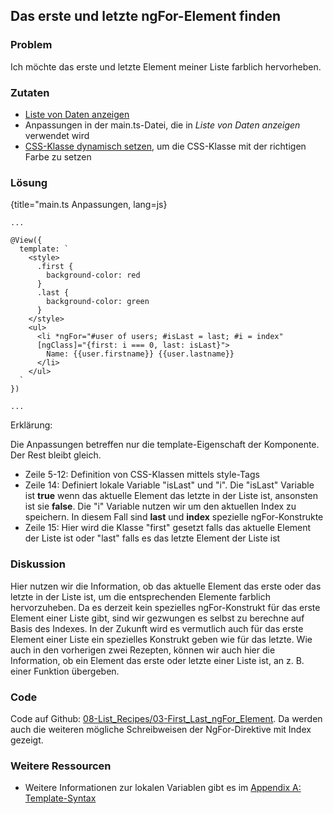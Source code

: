 ## Das erste und letzte ngFor-Element finden

### Problem

Ich möchte das erste und letzte Element meiner Liste farblich hervorheben.

### Zutaten
* [Liste von Daten anzeigen](#c03-data-list)
* Anpassungen in der main.ts-Datei, die in _Liste von Daten anzeigen_ verwendet wird
* [CSS-Klasse dynamisch setzen](#c03-dynamic-classes), um die CSS-Klasse mit der richtigen Farbe zu setzen

### Lösung

{title="main.ts Anpassungen, lang=js}
```
...

@View({
  template: `
    <style>
      .first {
        background-color: red
      }
      .last {
        background-color: green
      }
    </style>
    <ul>
      <li *ngFor="#user of users; #isLast = last; #i = index"
      [ngClass]="{first: i === 0, last: isLast}">
        Name: {{user.firstname}} {{user.lastname}}
      </li>
    </ul>
  `
})

...
```

Erklärung:

Die Anpassungen betreffen nur die template-Eigenschaft der Komponente. Der Rest bleibt gleich.

* Zeile 5-12: Definition von CSS-Klassen mittels style-Tags
* Zeile 14: Definiert lokale Variable "isLast" und "i". Die "isLast" Variable ist __true__ wenn das aktuelle Element das letzte in der Liste ist, ansonsten ist sie __false__. Die "i" Variable nutzen wir um den aktuellen Index zu speichern. In diesem Fall sind __last__ und __index__ spezielle ngFor-Konstrukte
* Zeile 15: Hier wird die Klasse "first" gesetzt falls das aktuelle Element der Liste ist oder "last" falls es das letzte Element der Liste ist

### Diskussion

Hier nutzen wir die Information, ob das aktuelle Element das erste oder das letzte in der Liste ist, um die entsprechenden Elemente farblich hervorzuheben.
Da es derzeit kein spezielles ngFor-Konstrukt für das erste Element einer Liste gibt, sind wir gezwungen es selbst zu berechne auf Basis des Indexes.
In der Zukunft wird es vermutlich auch für das erste Element einer Liste ein spezielles Konstrukt geben wie für das letzte.
Wie auch in den vorherigen zwei Rezepten, können wir auch hier die Information, ob ein Element das erste oder letzte einer Liste ist, an z. B. einer Funktion übergeben.

### Code

Code auf Github: [08-List\_Recipes/03-First\_Last\_ngFor\_Element](https://github.com/jsperts/angular2_kochbuch_code/tree/master/08-List_Recipes/03-First_Last_ngFor_Element).
Da werden auch die weiteren mögliche Schreibweisen der NgFor-Direktive mit Index gezeigt.

### Weitere Ressourcen

* Weitere Informationen zur lokalen Variablen gibt es im [Appendix A: Template-Syntax](#appendix-a)

